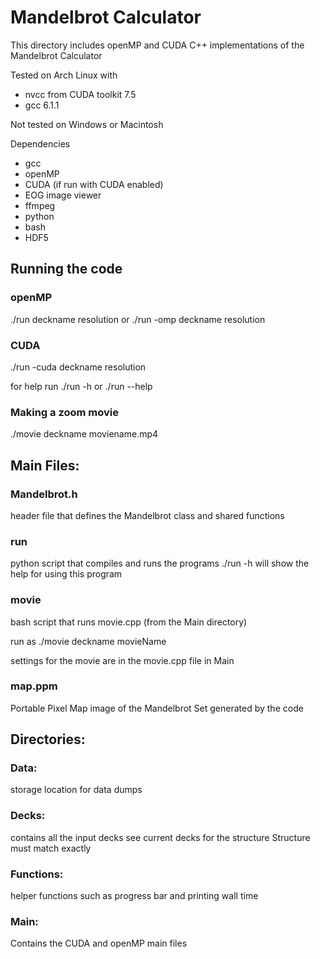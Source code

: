 # Mandelbrot Calculator

This directory includes openMP and CUDA C++ implementations of the Mandelbrot Calculator

Tested on Arch Linux with
* nvcc from CUDA toolkit 7.5
* gcc 6.1.1

Not tested on Windows or Macintosh 
	
Dependencies 
* gcc
* openMP
* CUDA (if run with CUDA enabled)
* EOG image viewer
* ffmpeg 
* python
* bash
* HDF5

## Running the code 
### openMP
./run deckname resolution or 
./run -omp deckname resolution
	
### CUDA
./run -cuda deckname resolution 
	
for help run ./run -h or ./run --help 

### Making a zoom movie 
./movie deckname moviename.mp4 

## Main Files:

### Mandelbrot.h 
header file that defines the Mandelbrot class and shared functions 
	
### run
python script that compiles and runs the programs
./run -h will show the help for using this program 
	
### movie
bash script that runs movie.cpp (from the Main directory)
	
run as ./movie deckname movieName 
	
settings for the movie are in the movie.cpp file in Main 

### map.ppm	
Portable Pixel Map image of the Mandelbrot Set generated by the code 

## Directories:
### Data:
storage location for data dumps
	
### Decks:
contains all the input decks
see current decks for the structure
Structure must match exactly 
		
### Functions:
helper functions such as progress bar and printing wall time 

### Main:
Contains the CUDA and openMP main files 
